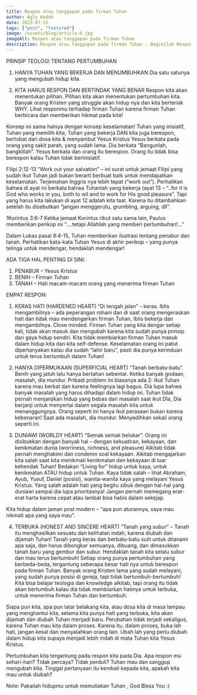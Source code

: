 ```yaml
---
title: Respon atau tanggapan pada firman Tuhan
author: Agly Kedoh
date: 2023-07-23
tags: ["post", "featured"]
image: /assets/blog/article-6.jpg
imageAlt: Respon atau tanggapan pada firman Tuhan
description: Respon atau tanggapan pada firman Tuhan . Beginilah Respon Anak muda di zaman sekarang ....
---
```

PRINSIP TEOLOGI TENTANG PERTUMBUHAN

1) HANYA TUHAN YANG BEKERJA DAN MENUMBUHKAN
Dia satu satunya yang mengubah hidup kita.

2) KITA HARUS RESPON DAN BERTINDAK YANG BENAR
Respon kita akan menentukan pilihan. Pilihan kita akan menentukan pertumbuhan kita. Banyak orang Kristen yang struggle akan hidup nya dan kita berteriak WHY. Lihat responmu terhadap firman Tuhan karena firman Tuhan berbicara dan memberikan hikmat pada kita!

Konsep ini sama halnya dengan konsep keselamatan! Tuhan yang inisiatif, Tuhan yang memilih kita, Tuhan yang bekerja DAN kita juga berespon, bertobat dari dosa kita & menyambut Yesus Kristus
Yesus berkata pada orang yang sakit parah, yang sudah lama. Dia berkata “Bangunlah, bangkitlah”. Yesus berkata dan orang itu berespon. Orang itu tidak bisa berespon kalau Tuhan tidak berinisiatif.

Filipi 2:12-13
“Work out your salvation” – ini surat untuk jemaat Filipi yang sudah ikut Tuhan jadi bukan berarti berbuat baik untuk mendapatkan keselamatan. Terjemahan Inggris nya lebih tepat (“work out”). Perhatikan bahwa di ayat ini berkata bahwa Tuhanlah yang bekerja (ayat 13 – “..for it is God who works in you, both to wil and to work for His good pleasure”. Tapi yang harus kita lakukan di ayat 12 adalah kita taat. Karena itu ditambahkan setelah itu disebutkan “jangan menggerutu, grumbling, arguing, dll”.

1Korintus 3:6-7
Ketika jemaat Korintus ribut satu sama lain, Paulus memberikan perikop ini “….tetapi Allahlah yang memberi pertumbuhan!…”

Dalam Lukas pasal 8:4-15, Tuhan memberikan ilustrasi tentang penabur dan tanah.
Perhatikan kata-kata Tuhan Yesus di akhir perikop – yang punya telinga untuk mendengar, hendaklah mendengar!

ADA TIGA HAL PENTING DI SINI:
1) PENABUR – Yesus Kristus
2) BENIH – Firman Tuhan
3) TANAH – Hati macam-macam orang yang menerima firman Tuhan

EMPAT RESPON:
1) KERAS HATI (HARDENED HEART)
“Di tengah jalan” – keras. Iblis mengambilnya – ada peperangan rohani dan di saat orang mengeraskan hati dan tidak mau mendengarkan firman Tuhan, Iblis bekerja dan mengambilnya. Close minded.
Firman Tuhan yang kita dengar setiap kali, tidak akan masuk dan mengubah karena kita sudah punya prinsip dan gaya hidup sendiri. Kita tidak membiarkan firman Tuhan masuk dalam hidup kita dan kita self-defense. Keselamatan orang ini patut dipertanyakan kalau dia sudah “lahir baru”, pasti dia punya kerinduan untuk terus bertumbuh dalam Tuhan!

2) HANYA DIPERMUKAAN (SUPERFICIAL HEART)
“Tanah berbatu-batu”. Benih yang jatuh lalu hanya bertahan sebentar. Ketika banyak godaan, masalah, dia mundur.
Pribadi problem ini biasanya ada 2: Ikut Tuhan karena mau berkat dan karena feelingnya lagi bagus. Dia lupa bahwa banyak masalah yang harus dihadapi dalam hidup ini. Tuhan tidak pernah menjanjikan hidup yang bebas dari masalah saat ikut DIa, Dia berjanji untuk menyertai dalam segala masalah kita untuk menanggungnya.
Orang seperti ini hanya ikut perasaan bukan karena kebenaran! Saat ada masalah, dia mundur. Menyedihkan sekali orang seperti ini.

3) DUNIAWI (WORLDY HEART)
“Semak semak belukar”. Orang ini disibukkan dengan banyak hal – dengan kekuatiran, kekayaan, dan kenikmatan dunia (worriness, richness, and pleasure)
Alkitab tidak pernah menghakimi dan condemn soal kekayaan. Alkitab mengajarkan kita salah saat kita menikmati kenikmatan dan kekayaan di luar kehendak Tuhan! Bedakan “Living for” hidup untuk kaya, untuk kenikmatan ATAU hidup untuk Tuhan.
Kaya tidak salah – lihat Abraham, Ayub, Yusuf, Daniel (posisi), wanita-wanita kaya yang melayani Yesus Kristus. Yang salah adalah hati yang begitu sibuk dengan hal-hal yang duniawi sampai dia lupa prioritasnya!
Jangan pernah memegang erat-erat harta karena cepat atau lambat bisa habis dalam sekejap.

Kita hidup dalam jaman post modern – “apa pun aturannya, saya mau nikmati apa yang saya mau”.

4) TERBUKA (HONEST AND SINCERE HEART)
“Tanah yang subur” – Tanah itu menghasilkan sesuatu dan kelihatan indah, karena diubah dan dijamah Tuhan! Tanah yang keras dan berbatu-batu sulit untuk ditanami apa saja, dan harus dibongkar semuanya, dibuang, dan dimasukkan tanah baru yang gembur dan subur. Hendaklah tanah kita selalu subur dan mau terus bertumbuh!
Setiap orang punya pertumbuhan yang berbeda-beda, tergantung seberapa besar hati nya untuk berespon pada firman Tuhan. Banyak orang Kristen lama yang sudah melayani, yang sudah punya posisi di gereja, tapi tidak bertumbuh-bertumbuh! Kita bisa belajar teologia dan knowledge alkitab, tapi orang itu tidak akan bertumbuh kalau dia tidak membiarkan hatinya untuk terbuka, untuk menerima firman Tuhan dan bertumbuh.

Siapa pun kita, apa pun latar belakang kita, atau dosa kita di masa lampau yang menghantui kita, selama kita punya hati yang terbuka, kita akan dijamah dan diubah Tuhan menjadi baru.
Perubahan tidak terjadi sekaligus, karena Tuhan mau kita dalam proses. Karena itu, dalam proses, buka lah hati, jangan kesal dan menyalahkan orang lain. Ubah lah yang perlu diubah dalam hidup kita supaya menjadi lebih indah di mata Tuhan kita Yesus Kristus.

Pertumbuhan kita tergantung pada respon kita pada Dia. Apa respon mu sehari-hari? Tidak percaya? Tidak perduli? Tuhan mau dan sanggup mengubah kita. Tinggal pertanyaan itu kembali kepada kita, apakah kita mau untuk diubah?

Note: Pakailah hidupmu untuk memuliakan Tuhan , God Bless You :)

